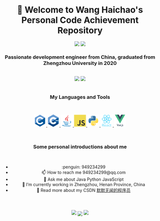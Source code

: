 <h1 align="center">👋 Welcome to Wang Haichao's Personal Code Achievement Repository</h1>
<p align="center">
  <!-- Github徽章 -->
  <a href="https://github.com/wanghaichao0611" target="_blank"><img src="https://img.shields.io/badge/GitHub-Augenestern--creator-brightgreen"></a>
  <!-- CSDN徽章 -->
 <a href="https://blog.csdn.net/CXY_Stole?type=blog" target="_blank"><img src="https://img.shields.io/badge/CSDN-%E4%B8%AA%E4%BA%BA%E5%8D%9A%E5%AE%A2-yellow"></a>
</p>
<h3 align="center">Passionate development engineer from China, graduated from Zhengzhou University in 2020</h3>

<br>
<div align="center">
  <img height="137px" src="https://github-readme-stats.vercel.app/api?username=wanghaichao0611&hide_title=true&hide_border=true&show_icons=trueline_height=21&text_color=000&icon_color=000&bg_color=0,ea6161,ffc64d,fffc4d,52fa5a&theme=graywhite" />
  <img height="137px" src="https://github-readme-stats.vercel.app/api/top-langs/?username=wanghaichao0611&hide_title=true&hide_border=true&layout=compact&langs_count=6&text_color=000&icon_color=fff&bg_color=0,52fa5a,4dfcff,c64dff&theme=graywhite" />
</div>
<br>

<h3 align="center">My Languages and Tools</h3>
<br>
<p align="center"> <a href="https://www.cprogramming.com/" target="_blank" rel="noreferrer"> <img src="https://raw.githubusercontent.com/devicons/devicon/master/icons/c/c-original.svg" alt="c" width="40" height="40"/> </a> <a href="https://www.w3schools.com/cpp/" target="_blank" rel="noreferrer"> <img src="https://raw.githubusercontent.com/devicons/devicon/master/icons/cplusplus/cplusplus-original.svg" alt="cplusplus" width="40" height="40"/> </a> <a href="https://www.java.com" target="_blank" rel="noreferrer"> <img src="https://raw.githubusercontent.com/devicons/devicon/master/icons/java/java-original.svg" alt="java" width="40" height="40"/> </a> <a href="https://developer.mozilla.org/en-US/docs/Web/JavaScript" target="_blank" rel="noreferrer"> <img src="https://raw.githubusercontent.com/devicons/devicon/master/icons/javascript/javascript-original.svg" alt="javascript" width="40" height="40"/> </a> <a href="https://www.python.org" target="_blank" rel="noreferrer"> <img src="https://raw.githubusercontent.com/devicons/devicon/master/icons/python/python-original.svg" alt="python" width="40" height="40"/> </a> <a href="https://reactjs.org/" target="_blank" rel="noreferrer"> <img src="https://raw.githubusercontent.com/devicons/devicon/master/icons/react/react-original-wordmark.svg" alt="react" width="40" height="40"/> </a> <a href="https://vuejs.org/" target="_blank" rel="noreferrer"> <img src="https://raw.githubusercontent.com/devicons/devicon/master/icons/vuejs/vuejs-original-wordmark.svg" alt="vuejs" width="40" height="40"/> </a> </p>
<br>
<h3 align="center">Some personal introductions about me</h3>
<br>
<ul align="center">
 <li>:penguin: 949234299</li>
 <li>📫 How to reach me 949234299@qq.com</li>
 <li>💬 Ask me about Java  Python  JavaScript</li>
 <li>🔭 I’m currently working in Zhengzhou, Henan Province, China</li>
 <li>📝 Read more about my CSDN  <a href="https://blog.csdn.net/CXY_Stole?type=blog" target="_blank">默默无闻的程序员</a></li>
</ul>

<h1></h1>
<br>
<div align="center">
  <img width="150" src="https://cdn.jsdelivr.net/gh/sun0225SUN/photos/images/202108300310676.png" />
  <img align="center" src="https://github-readme-streak-stats.herokuapp.com/?user=wanghaichao0611&theme=dark&hide_border=true" />
  <img width="150" src="https://cdn.jsdelivr.net/gh/sun0225SUN/photos/images/202108300312623.png" />
</div>
<br>

